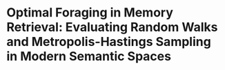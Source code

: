 # Optimal Foraging in Memory Retrieval: Evaluating Random Walks and Metropolis-Hastings Sampling in Modern Semantic Spaces
